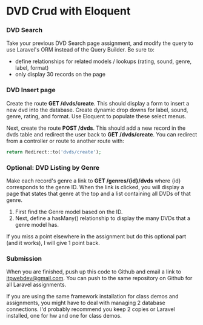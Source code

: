 DVD Crud with Eloquent
======================

### DVD Search

Take your previous DVD Search page assignment, and modify the query to use Laravel's ORM instead of the Query Builder. Be sure to:

* define relationships for related models / lookups (rating, sound, genre, label, format)
* only display 30 records on the page

### DVD Insert page

Create the route __GET /dvds/create__. This should display a form to insert a new dvd into the database. Create dynamic drop downs for label, sound, genre, rating, and format. Use Eloquent to populate these select menus.

Next, create the route __POST /dvds__. This should add a new record in the dvds table and redirect the user back to __GET /dvds/create__. You can redirect from a controller or route to another route with:

```php
return Redirect::to('dvds/create');
```


### Optional: DVD Listing by Genre

Make each record's genre a link to __GET /genres/{id}/dvds__ where {id} corresponds to the genre ID. When the link is clicked, you will display a page that states that genre at the top and a list containing all DVDs of that genre.

1. First find the Genre model based on the ID.
2. Next, define a hasMany() relationship to display the many DVDs that a genre model has.

If you miss a point elsewhere in the assignment but do this optional part (and it works), I will give 1 point back.


### Submission

When you are finished, push up this code to Github and email a link to itpwebdev@gmail.com. You can push to the same repository on Github for all Laravel assignments.

If you are using the same framework installation for class demos and assignments, you might have to deal with managing 2 database connections. I'd probably recommend you keep 2 copies or Laravel installed, one for hw and one for class demos.

